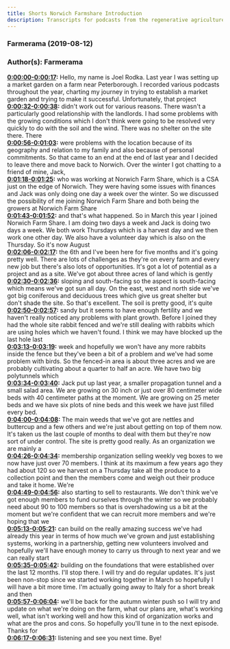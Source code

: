 ```yaml
---
title: Shorts Norwich Farmshare Introduction
description: Transcripts for podcasts from the regenerative agriculture space. Search and find episodes and timestamps.
---
```


### Farmerama  (2019-08-12)  
### Author(s): Farmerama  

**[0:00:00-0:00:17](https://soundcloud.com/farmerama-radio/shorts-norwich-farmshare-introduction#t=0:00:00):**  Hello, my name is Joel Rodka. Last year I was setting up a market garden on a farm near  Peterborough. I recorded various podcasts throughout the year, charting my journey in  trying to establish a market garden and trying to make it successful. Unfortunately, that project  
**[0:00:32-0:00:38](https://soundcloud.com/farmerama-radio/shorts-norwich-farmshare-introduction#t=0:00:32):**  didn't work out for various reasons. There wasn't a particularly good relationship with the landlords.  I had some problems with the growing conditions which I don't think were going to be resolved  very quickly to do with the soil and the wind. There was no shelter on the site there. There  
**[0:00:56-0:01:03](https://soundcloud.com/farmerama-radio/shorts-norwich-farmshare-introduction#t=0:00:56):**  were problems with the location because of its geography and relation to my family and also  because of personal commitments. So that came to an end at the end of last year and I decided to  leave there and move back to Norwich. Over the winter I got chatting to a friend of mine, Jack,  
**[0:01:18-0:01:25](https://soundcloud.com/farmerama-radio/shorts-norwich-farmshare-introduction#t=0:01:18):**  who was working at Norwich Farm Share, which is a CSA just on the edge of Norwich. They were having  some issues with finances and Jack was only doing one day a week over the winter. So we discussed  the possibility of me joining Norwich Farm Share and both being the growers at Norwich Farm Share  
**[0:01:43-0:01:52](https://soundcloud.com/farmerama-radio/shorts-norwich-farmshare-introduction#t=0:01:43):**  and that's what happened. So in March this year I joined Norwich Farm Share. I am doing two days a  week and Jack is doing two days a week. We both work Thursdays which is a harvest day and we then  work one other day. We also have a volunteer day which is also on the Thursday. So it's now August  
**[0:02:06-0:02:17](https://soundcloud.com/farmerama-radio/shorts-norwich-farmshare-introduction#t=0:02:06):**  the 6th and I've been here for five months and it's going pretty well. There are lots of challenges  as they're on every farm and every new job but there's also lots of opportunities. It's got a  lot of potential as a project and as a site. We've got about three acres of land which is gently  
**[0:02:30-0:02:36](https://soundcloud.com/farmerama-radio/shorts-norwich-farmshare-introduction#t=0:02:30):**  sloping and south-facing so the aspect is south-facing which means we've got sun all day.  On the east, west and north side we've got big coniferous and deciduous trees which give us  great shelter but don't shade the site. So that's excellent. The soil is pretty good, it's quite  
**[0:02:50-0:02:57](https://soundcloud.com/farmerama-radio/shorts-norwich-farmshare-introduction#t=0:02:50):**  sandy but it seems to have enough fertility and we haven't really noticed any problems with plant  growth. Before I joined they had the whole site rabbit fenced and we're still dealing with rabbits  which are using holes which we haven't found. I think we may have blocked up the last hole last  
**[0:03:13-0:03:19](https://soundcloud.com/farmerama-radio/shorts-norwich-farmshare-introduction#t=0:03:13):**  week and hopefully we won't have any more rabbits inside the fence but they've been a bit of a  problem and we've had some problem with birds. So the fenced-in area is about three acres and  we are probably cultivating about a quarter to half an acre. We have two big polytunnels which  
**[0:03:34-0:03:40](https://soundcloud.com/farmerama-radio/shorts-norwich-farmshare-introduction#t=0:03:34):**  Jack put up last year, a smaller propagation tunnel and a small salad area. We are growing  on 30 inch or just over 80 centimeter wide beds with 40 centimeter paths at the moment. We are growing  on 25 meter beds and we have six plots of nine beds and this week we have just filled every bed.  
**[0:04:00-0:04:08](https://soundcloud.com/farmerama-radio/shorts-norwich-farmshare-introduction#t=0:04:00):**  The main weeds that we've got are nettles and buttercup and a few others and we're just about  getting on top of them now. It's taken us the last couple of months to deal with them but they're now  sort of under control. The site is pretty good really. As an organization we are mainly a  
**[0:04:26-0:04:34](https://soundcloud.com/farmerama-radio/shorts-norwich-farmshare-introduction#t=0:04:26):**  membership organization selling weekly veg boxes to we now have just over 70 members. I think at  its maximum a few years ago they had about 120 so we harvest on a Thursday take all the produce to  a collection point and then the members come and weigh out their produce and take it home. We're  
**[0:04:49-0:04:56](https://soundcloud.com/farmerama-radio/shorts-norwich-farmshare-introduction#t=0:04:49):**  also starting to sell to restaurants. We don't think we've got enough members to fund ourselves  through the winter so we probably need about 90 to 100 members so that is overshadowing us a bit  at the moment but we're confident that we can recruit more members and we're hoping that we  
**[0:05:13-0:05:21](https://soundcloud.com/farmerama-radio/shorts-norwich-farmshare-introduction#t=0:05:13):**  can build on the really amazing success we've had already this year in terms of how much we've grown  and just establishing systems, working in a partnership, getting new volunteers involved  and hopefully we'll have enough money to carry us through to next year and we can really start  
**[0:05:35-0:05:42](https://soundcloud.com/farmerama-radio/shorts-norwich-farmshare-introduction#t=0:05:35):**  building on the foundations that were established over the last 12 months. I'll stop there. I will  try and do regular updates. It's just been non-stop since we started working together in March so  hopefully I will have a bit more time. I'm actually going away to Italy for a short break and then  
**[0:05:57-0:06:04](https://soundcloud.com/farmerama-radio/shorts-norwich-farmshare-introduction#t=0:05:57):**  we'll be back for the autumn winter push so I will try and update on what we're doing on the farm,  what our plans are, what's working well, what isn't working well and how this kind of organization  works and what are the pros and cons. So hopefully you'll tune in to the next episode. Thanks for  
**[0:06:17-0:06:31](https://soundcloud.com/farmerama-radio/shorts-norwich-farmshare-introduction#t=0:06:17):**  listening and see you next time. Bye!  